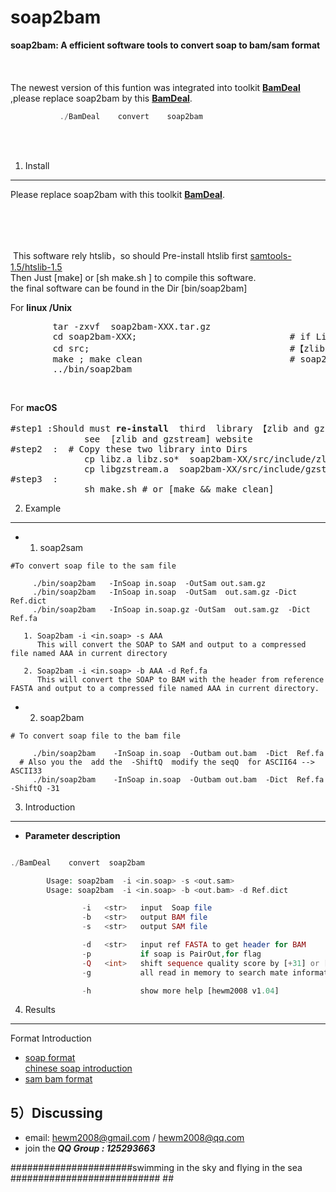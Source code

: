 # soap2bam
<b>soap2bam: A efficient software tools to convert soap to bam/sam format</b>
</br></br></br></br>
The newest version of this funtion was integrated into toolkit <b>[BamDeal](https://github.com/BGI-shenzhen/BamDeal) </b>,please replace soap2bam by this <b>[BamDeal](https://github.com/BGI-shenzhen/BamDeal)</b>.

```php
           ./BamDeal    convert    soap2bam
```

</br></br>

1) Install
------------

Please replace soap2bam with this toolkit <b>[BamDeal](https://github.com/BGI-shenzhen/BamDeal)</b>.

</br></br></br>

  This software rely htslib，so should Pre-install htslib first [samtools-1.5/htslib-1.5](https://sourceforge.net/projects/samtools/files/samtools)
  </br>Then Just  [make]  or [sh  make.sh ]  to compile this software.
  </br>the final software can be found in the Dir [bin/soap2bam]

 For <b>linux /Unix </b>
<pre>
        tar -zxvf  soap2bam-XXX.tar.gz
        cd soap2bam-XXX;                             # if Link do not work ,Try <b>re-install</b> two library
        cd src;                                      #【zlib and htslib】 and copy them to the library Dir
        make ; make clean                            # soap2bam-XX/src/include/zlib 
        ../bin/soap2bam                              
</pre>
</br>

For <b>macOS </b>
<pre>
#step1 :Should must <b>re-install</b>  third  library 【zlib and gzstream htslib】
              see  [zlib and gzstream] website 
#step2  :  # Copy these two library into Dirs 
              cp libz.a libz.so*  soap2bam-XX/src/include/zlib
              cp libgzstream.a  soap2bam-XX/src/include/gzstream
#step3  : 
              sh make.sh # or [make && make clean]
</pre>

2) Example
------------
* 1) soap2sam
```
#To convert soap file to the sam file

     ./bin/soap2bam   -InSoap in.soap  -OutSam out.sam.gz
     ./bin/soap2bam   -InSoap in.soap  -OutSam  out.sam.gz -Dict  Ref.dict
     ./bin/soap2bam   -InSoap in.soap.gz -OutSam  out.sam.gz  -Dict Ref.fa

   1. Soap2bam -i <in.soap> -s AAA
      This will convert the SOAP to SAM and output to a compressed file named AAA in current directory

   2. Soap2bam -i <in.soap> -b AAA -d Ref.fa
      This will convert the SOAP to BAM with the header from reference FASTA and output to a compressed file named AAA in current directory.

```

* 2) soap2bam
```
# To convert soap file to the bam file

     ./bin/soap2bam    -InSoap in.soap  -Outbam out.bam  -Dict  Ref.fa
  # Also you the  add the  -ShiftQ  modify the seqQ  for ASCII64 --> ASCII33
     ./bin/soap2bam    -InSoap in.soap  -Outbam out.bam  -Dict  Ref.fa -ShiftQ -31

```

3) Introduction
------------

* <b> Parameter description</b>

```php

./BamDeal    convert  soap2bam

        Usage: soap2bam  -i <in.soap> -s <out.sam>
        Usage: soap2bam  -i <in.soap> -b <out.bam> -d Ref.dict

                -i   <str>   input  Soap file
                -b   <str>   output BAM file
                -s   <str>   output SAM file

                -d   <str>   input ref FASTA to get header for BAM
                -p           if soap is PairOut,for flag
                -Q   <int>   shift sequence quality score by [+31] or [-31] or [0], default [0]
                -g           all read in memory to search mate information

                -h           show more help [hewm2008 v1.04]


```

4) Results
------------
Format Introduction

* [soap format](http://soap.genomics.org.cn/soapaligner.html)
  </br> [chinese soap introduction](http://blog.sina.com.cn/s/blog_70b2b6020101b609.html)
* [sam bam format](https://samtools.github.io/hts-specs/SAMv1.pdf)

5）Discussing
------------
- email: hewm2008@gmail.com / hewm2008@qq.com  
- join the<b><i> QQ Group : 125293663</b></i>



######################swimming in the sky and flying in the sea ########################### ##
